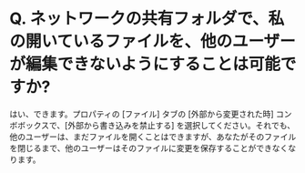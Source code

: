 # Q. ネットワークの共有フォルダで、私の開いているファイルを、他のユーザーが編集できないようにすることは可能ですか?

はい、できます。プロパティの \[ファイル\] タブの \[外部から変更された時\] コンボボックスで、\[外部から書き込みを禁止する\]
を選択してください。それでも、他のユーザーは、まだファイルを開くことはできますが、あなたがそのファイルを閉じるまで、他のユーザーはそのファイルに変更を保存することができなくなります。
